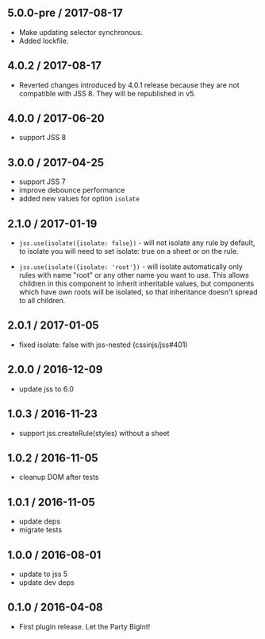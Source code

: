 ## 5.0.0-pre / 2017-08-17

- Make updating selector synchronous.
- Added lockfile.

## 4.0.2 / 2017-08-17

- Reverted changes introduced by 4.0.1 release because they are not compatible with JSS 8. They will be republished in v5.

## 4.0.0 / 2017-06-20

- support JSS 8

## 3.0.0 / 2017-04-25

- support JSS 7
- improve debounce performance
- added new values for option `isolate`

## 2.1.0 / 2017-01-19

- `jss.use(isolate({isolate: false})` - will not isolate any rule by default, to isolate you will need to set isolate: true on a sheet or on the rule.

- `jss.use(isolate({isolate: 'root'})` - will isolate automatically only rules with name "root" or any other name you want to use. This allows children in this component to inherit inheritable values, but components which have own roots will be isolated, so that inheritance doesn't spread to all children.

## 2.0.1 / 2017-01-05

- fixed isolate: false with jss-nested (cssinjs/jss#401)

## 2.0.0 / 2016-12-09

- update jss to 6.0

## 1.0.3 / 2016-11-23

- support jss.createRule(styles) without a sheet

## 1.0.2 / 2016-11-05

- cleanup DOM after tests

## 1.0.1 / 2016-11-05

- update deps
- migrate tests

## 1.0.0 / 2016-08-01

- update to jss 5
- update dev deps

## 0.1.0 / 2016-04-08

- First plugin release. Let the Party BigInt!
